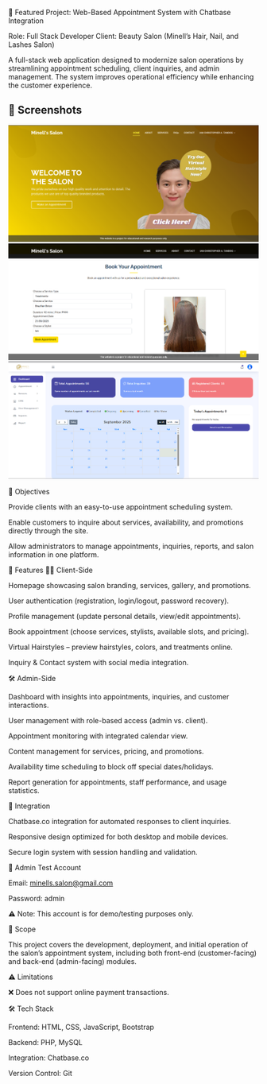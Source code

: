 📌 Featured Project: Web-Based Appointment System with Chatbase Integration

Role: Full Stack Developer
Client: Beauty Salon (Minell’s Hair, Nail, and Lashes Salon)

A full-stack web application designed to modernize salon operations by streamlining appointment scheduling, client inquiries, and admin management. The system improves operational efficiency while enhancing the customer experience.

## 📸 Screenshots
![Home](screenshots/home.png)  
![Appointment](screenshots/appointment.png)  
![Dashboard](screenshots/dashboard.png) 

🎯 Objectives

Provide clients with an easy-to-use appointment scheduling system.

Enable customers to inquire about services, availability, and promotions directly through the site.

Allow administrators to manage appointments, inquiries, reports, and salon information in one platform.

🚀 Features
👩‍💻 Client-Side

Homepage showcasing salon branding, services, gallery, and promotions.

User authentication (registration, login/logout, password recovery).

Profile management (update personal details, view/edit appointments).

Book appointment (choose services, stylists, available slots, and pricing).

Virtual Hairstyles – preview hairstyles, colors, and treatments online.

Inquiry & Contact system with social media integration.

🛠️ Admin-Side

Dashboard with insights into appointments, inquiries, and customer interactions.

User management with role-based access (admin vs. client).

Appointment monitoring with integrated calendar view.

Content management for services, pricing, and promotions.

Availability time scheduling to block off special dates/holidays.

Report generation for appointments, staff performance, and usage statistics.

💬 Integration

Chatbase.co integration for automated responses to client inquiries.

Responsive design optimized for both desktop and mobile devices.

Secure login system with session handling and validation.

🔐 Admin Test Account

Email: minells.salon@gmail.com

Password: admin

⚠️ Note: This account is for demo/testing purposes only.

📌 Scope

This project covers the development, deployment, and initial operation of the salon’s appointment system, including both front-end (customer-facing) and back-end (admin-facing) modules.

⚠️ Limitations

❌ Does not support online payment transactions.


🛠️ Tech Stack

Frontend: HTML, CSS, JavaScript, Bootstrap

Backend: PHP, MySQL

Integration: Chatbase.co

Version Control: Git